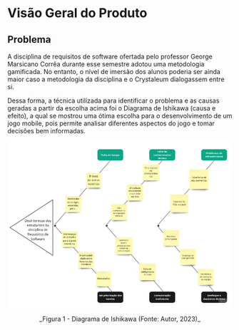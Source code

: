 # Visão Geral do Produto

## **Problema**

A disciplina de requisitos de software ofertada pelo professor George Marsicano Corrêa durante esse semestre adotou uma metodologia gamificada. No entanto, o nível de imersão dos alunos poderia ser ainda maior caso a metodologia da disciplina e o Crystaleum dialogassem entre si.

Dessa forma, a técnica utilizada para identificar o problema e as causas geradas a partir da escolha acima foi o Diagrama de Ishikawa (causa e efeito), a qual se mostrou uma ótima escolha para o desenvolvimento de um jogo mobile, pois permite analisar diferentes aspectos do jogo e tomar decisões bem informadas.

![Diagrama de Ishikawa](../assets/images/fishbone.jpg)

<center>_Figura 1 - Diagrama de Ishikawa (Fonte: Autor, 2023)_ </center>
